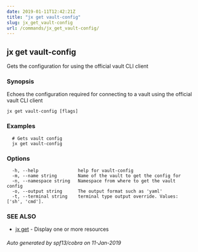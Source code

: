 ```yaml
---
date: 2019-01-11T12:42:21Z
title: "jx get vault-config"
slug: jx_get_vault-config
url: /commands/jx_get_vault-config/
---
```

## jx get vault-config

Gets the configuration for using the official vault CLI client

### Synopsis

Echoes the configuration required for connecting to a vault using the official vault CLI client

```
jx get vault-config [flags]
```

### Examples

```
  # Gets vault config
  jx get vault-config
```

### Options

```
  -h, --help               help for vault-config
  -m, --name string        Name of the vault to get the config for
  -n, --namespace string   Namespace from where to get the vault config
  -o, --output string      The output format such as 'yaml'
  -t, --terminal string    terminal type output override. Values: ['sh', 'cmd'].
```

### SEE ALSO

* [jx get](/commands/jx_get/)	 - Display one or more resources

###### Auto generated by spf13/cobra on 11-Jan-2019
